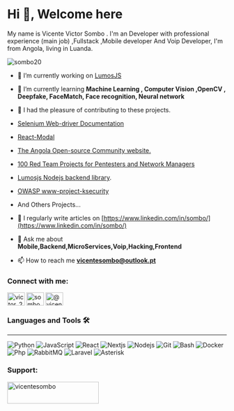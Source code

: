 # Hi 👋, Welcome here 

My name is Vicente Victor Sombo . I'm an Developer with professional experience (main job) ,Fullstack ,Mobile developer And Voip Developer, I'm from Angola, living in Luanda.


<p align="left"> <img src="https://komarev.com/ghpvc/?username=sombo20&label=Profile%20views&color=0e75b6&style=flat" alt="sombo20" /> </p>

- 🔭 I’m currently working on [LumosJS](https://lumosdoc.vercel.app/)

- 🌱 I’m currently learning **Machine Learning , Computer Vision ,OpenCV , Deepfake, FaceMatch, Face recognition, Neural network**

- 👯 I had the pleasure of contributing to these projects.
- [Selenium Web-driver Documentation](https://github.com/SeleniumHQ/seleniumhq.github.io)
- [React-Modal](https://github.com/netojose/react-modal)
- [The Angola Open-source Community website.](https://github.com/angolaosc/aosc.social)
- [100 Red Team Projects for Pentesters and Network Managers](https://github.com/kurogai/100-redteam-projects)
- [Lumosjs Nodejs backend library](https://github.com/lumosjs/lumos).
- [OWASP www-project-ksecurity](https://github.com/OWASP/www-project-ksecurity)
- And Others Projects...

- 📝 I regularly write articles on [https://www.linkedin.com/in/sombo/](https://www.linkedin.com/in/sombo/)

- 💬 Ask me about **Mobile,Backend,MicroServices,Voip,Hacking,Frontend**

- 📫 How to reach me **vicentesombo@outlook.pt**

<h3 align="left">Connect with me:</h3>
<p align="left">
<a href="https://twitter.com/victor_2079" target="blank"><img align="center" src="https://raw.githubusercontent.com/rahuldkjain/github-profile-readme-generator/master/src/images/icons/Social/twitter.svg" alt="victor_2079" height="30" width="40" /></a>
<a href="https://linkedin.com/in/sombo" target="blank"><img align="center" src="https://raw.githubusercontent.com/rahuldkjain/github-profile-readme-generator/master/src/images/icons/Social/linked-in-alt.svg" alt="sombo" height="30" width="40" /></a>
<a href="https://medium.com/@vicentevictorsombo643" target="blank"><img align="center" src="https://raw.githubusercontent.com/rahuldkjain/github-profile-readme-generator/master/src/images/icons/Social/medium.svg" alt="@vicentevictorsombo643" height="30" width="40" /></a>
</p>


### Languages and Tools 🛠 
---
![Python](http://img.shields.io/badge/-Python-3776AB?style=flat-square&logo=python&logoColor=ffffff)
![JavaScript](https://img.shields.io/badge/-JavaScript-%23F7DF1C?style=flat-square&logo=javascript&logoColor=000000&labelColor=%23F7DF1C&color=%23FFCE5A)
![React](https://img.shields.io/badge/-React-61DAFB?style=flat-square&logo=react&logoColor=ffffff)
![Nextjs](https://img.shields.io/badge/-nextjs-%23E44D27?style=flat-square&logo=nextjs&logoColor=ffffff)
![Nodejs](https://img.shields.io/badge/-Nodejs-339933?style=flat-square&logo=Node.js&logoColor=ffffff)
![Git](https://img.shields.io/badge/-Git-%23F05032?style=flat-square&logo=git&logoColor=%23ffffff)
![Bash](http://img.shields.io/badge/-Bash-5391FE?style=flat-square&logo=Bash&logoColor=ffffff)
![Docker](http://img.shields.io/badge/-docker-5391FE?style=flat-square&logo=docker&logoColor=ffffff)
![Php](http://img.shields.io/badge/-php-5391FE?style=flat-square&logo=php&logoColor=ffffff)
![RabbitMQ](http://img.shields.io/badge/-RabbitMQ-5391FE?style=flat-square&logo=RabbitMQ&logoColor=ffffff)
![Laravel](http://img.shields.io/badge/-Laravel-5391FE?style=flat-square&logo=Laravel&logoColor=ffffff)
![Asterisk](http://img.shields.io/badge/-Asterisk-5391FE?style=flat-square&logo=Asterisk&logoColor=ffffff)

<h3 align="left">Support:</h3>
<p><a href="https://www.buymeacoffee.com/vicentesombo"> <img align="left" src="https://cdn.buymeacoffee.com/buttons/v2/default-yellow.png" height="50" width="210" alt="vicentesombo" /></a></p><br><br>
